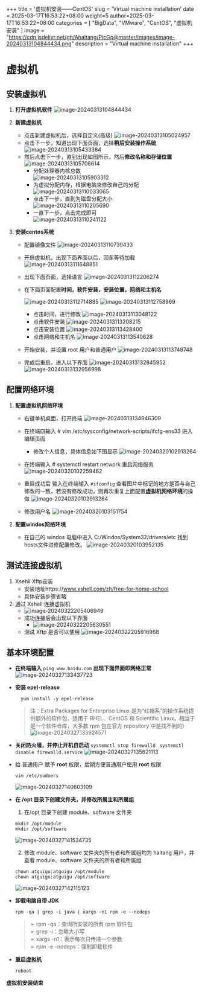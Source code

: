 +++
title = '虚拟机安装——CentOS'
slug = 'Virtual machine installation'
date = 2025-03-17T16:53:22+08:00
weight=5
author=2025-03-17T16:53:22+08:00
categories = [
    "BigData",
    "VMware",
    "CentOS",
    "虚拟机安装"
]
image = "https://cdn.jsdelivr.net/gh/Ahaitang/PicGo@master/Images/image-20240313104844434.png"
description = "Virtual machine installation"
+++

# 虚拟机

## 安装虚拟机

1. **打开虚拟机软件**
   ![image-20240313104844434](https://cdn.jsdelivr.net/gh/Ahaitang/PicGo@master/Images/image-20240313104844434.png)
2. **新建虚拟机**
   - 点击新建虚拟机后，选择自定义(高级)
     ![image-20240313105024957](https://cdn.jsdelivr.net/gh/Ahaitang/PicGo@master/Images/image-20240313105024957.png)
   - 点击下一步，知道出现下面页面，选择**稍后安装操作系统**
     ![image-20240313105433384](https://cdn.jsdelivr.net/gh/Ahaitang/PicGo@master/Images/image-20240313105433384.png)
   - 然后点击下一步，直到出现如图所示，然后**修改名称和存储位置**
     ![image-20240313105706614](https://cdn.jsdelivr.net/gh/Ahaitang/PicGo@master/Images/image-20240313105706614.png)      
      - 分配处理器内核总数   
        ![image-20240313105903312](https://cdn.jsdelivr.net/gh/Ahaitang/PicGo@master/Images/image-20240313105903312.png) 
      - 为虚拟分配内存，根据电脑来修改自己的分配
        ![image-20240313110033065](https://cdn.jsdelivr.net/gh/Ahaitang/PicGo@master/Images/image-20240313110033065.png)  
      - 点击下一步，直到为磁盘分配大小   
        ![image-20240313110205690](https://cdn.jsdelivr.net/gh/Ahaitang/PicGo@master/Images/image-20240313110205690.png)  
      - 一直下一步，点击完成即可  
        ![image-20240313110241122](https://cdn.jsdelivr.net/gh/Ahaitang/PicGo@master/Images/image-20240313110241122.png)
   
3. **安装centos系统**
   - 配置镜像文件
     ![image-20240313110739433](https://cdn.jsdelivr.net/gh/Ahaitang/PicGo@master/Images/image-20240313110739433.png)
   - 开启虚拟机，出现下面界面以后，回车等待加载
     ![image-20240313111648851](https://cdn.jsdelivr.net/gh/Ahaitang/PicGo@master/Images/image-20240313111648851.png)
   - 出现下面页面，选择语言
     ![image-20240313112206274](https://cdn.jsdelivr.net/gh/Ahaitang/PicGo@master/Images/image-20240313112206274.png)
   - 在下面页面配置**时间，软件安装，安装位置，网络和主机名**

     ![image-20240313112714885](https://cdn.jsdelivr.net/gh/Ahaitang/PicGo@master/Images/image-20240313112714885.png) ![image-20240313112758969](https://cdn.jsdelivr.net/gh/Ahaitang/PicGo@master/Images/image-20240313112758969.png)
     - 点击时间，进行修改
       ![image-20240313113048122](https://cdn.jsdelivr.net/gh/Ahaitang/PicGo@master/Images/image-20240313113048122.png)
     - 点击软件安装
       ![image-20240313113208215](https://cdn.jsdelivr.net/gh/Ahaitang/PicGo@master/Images/image-20240313113208215.png)
     - 点击安装位置
       ![image-20240313113428400](https://cdn.jsdelivr.net/gh/Ahaitang/PicGo@master/Images/image-20240313113428400.png)
     - 点击网络和主机名
       ![image-20240313113540628](https://cdn.jsdelivr.net/gh/Ahaitang/PicGo@master/Images/image-20240313113540628.png)
   - 开始安装，并设置 root 用户和普通用户
     ![image-20240313113748748](https://cdn.jsdelivr.net/gh/Ahaitang/PicGo@master/Images/image-20240313113748748.png)
   - 完成后重启，进入以下界面
     ![image-20240313132845952](https://cdn.jsdelivr.net/gh/Ahaitang/PicGo@master/Images/image-20240313132845952.png)
     ![image-20240313132956998](https://cdn.jsdelivr.net/gh/Ahaitang/PicGo@master/Images/image-20240313132956998.png)
## 配置网络环境	

1. **配置虚拟机网络环境**
   - 右键单机桌面，打开终端
     ![image-20240313134946309](https://cdn.jsdelivr.net/gh/Ahaitang/PicGo@master/Images/image-20240313134946309.png)
   - 在终端四输入 # vim /etc/sysconfig/network-scripts/ifcfg-ens33 进入编辑页面
     - 修改个人信息，具体信息如下图显示
       ![image-20240320102913264](https://cdn.jsdelivr.net/gh/Ahaitang/PicGo@master/Images/image-20240320102143189.png)

   - 在终端输入  # systemctl restart network 重启网络服务
     ![image-20240320102259462](https://cdn.jsdelivr.net/gh/Ahaitang/PicGo@master/Images/image-20240320102259462.png)
   - 重启成功后 输入在终端输入 `#ifconfig` 查看图片中标记的地方是否与自己修改的一致，若没有修改成功，则再次重复上面配置**虚拟机网络环境**的操做
     ![image-20240320102913264](https://cdn.jsdelivr.net/gh/Ahaitang/PicGo@master/Images/image-20240320102913264.png)
   - 修改用户名
     ![image-20240320103151754](https://cdn.jsdelivr.net/gh/Ahaitang/PicGo@master/Images/image-20240320103151754.png)

2. **配置windos网络环境**
   - 在自己的 windos 电脑中进入 C:/Windos/System32/drivers/etc 找到hosts文件进修配置修改。
     ![image-20240320103952135](https://cdn.jsdelivr.net/gh/Ahaitang/PicGo@master/Images/image-20240320103952135.png)
## 测试连接虚拟机

1. Xsehll  Xftp安装
   - 安装地址https://www.xshell.com/zh/free-for-home-school
   - 具体安装步骤省略
2. 通过 Xshell 连接虚拟机
   - ![image-20240322205406949](https://cdn.jsdelivr.net/gh/Ahaitang/PicGo@master/Images/image-20240322205406949.png)
   - 成功连接后会出现以下界面
     - ![image-20240322205630551](https://cdn.jsdelivr.net/gh/Ahaitang/PicGo@master/Images/image-20240322205630551.png)
   - 测试 Xftp 是否可以使用
     ![image-20240322205916968](https://cdn.jsdelivr.net/gh/Ahaitang/PicGo@master/Images/image-20240322205916968.png)
## 基本环境配置
- **在终端输入** `ping www.baidu.com` **出现下面界面即网络正常**
![image-20240327133437723](https://cdn.jsdelivr.net/gh/Ahaitang/PicGo@master/Images/image-20240327133437723.png)
- **安装 epel-release**
    ```shell
      yum install -y epel-release
    ```
    > 注：Extra Packages for Enterprise Linux 是为“红帽系”的操作系统提供额外的软件包，适用于 RHEL、CentOS 和 Scientific Linux。相当于是一个软件仓库，大多数 rpm 包在官方 repository 中是找不到的）
    ![image-20240327133924571](https://cdn.jsdelivr.net/gh/Ahaitang/PicGo@master/Images/image-20240327133924571.png)

- **关闭防火墙，并停止开机自启动**
  `systemctl stop firewalld `
  `systemctl disable firewalld.service`
   ![image-20240327135621113](https://cdn.jsdelivr.net/gh/Ahaitang/PicGo@master/Images/image-20240327135621113.png)
- 给 普通用户 赋予 **root** 权限，后期方便普通用户使用 **root** 权限
    ``` shell
    vim /etc/sudoers
    ```
    ![image-20240327140603109](https://cdn.jsdelivr.net/gh/Ahaitang/PicGo@master/Images/image-20240327140603109.png)
- **在 /opt 目录下创建文件夹，并修改所属主和所属组**

  1. 在/opt 目录下创建 module、software 文件夹
 
    ```shell
    mkdir /opt/module
    mkdir /opt/software
    ```
    ![image-20240327141534735](https://cdn.jsdelivr.net/gh/Ahaitang/PicGo@master/Images/image-20240327141534735.png)

  2. 修改 module、software 文件夹的所有者和所属组均为 haitang 用户，并查看 module、software 文件夹的所有者和所属组
    ```shell
    chown atguigu:atguigu /opt/module
    chown atguigu:atguigu /opt/software  
    ```
    ![image-20240327142115123](https://cdn.jsdelivr.net/gh/Ahaitang/PicGo@master/Images/image-20240327142115123.png)
- **卸载电脑自带 JDK**
    ```shell
    rpm -qa | grep -i java | xargs -n1 rpm -e --nodeps
    ```
    > ➢ rpm -qa：查询所安装的所有 rpm 软件包  
    > ➢ grep -i：忽略大小写  
    > ➢ xargs -n1：表示每次只传递一个参数  
    > ➢ rpm -e –nodeps：强制卸载软件

- **重启虚拟机**
    ```shell
    reboot
    ```
​**虚拟机安装结束**

